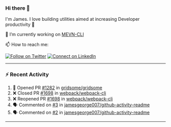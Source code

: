 ### Hi there 👋

I'm James. I love building utilities aimed at increasing Developer productivity :raised_hands: 

🔭 I’m currently working on [MEVN-CLI](https://github.com/madlabsinc/mevn-cli)

📫 How to reach me:

[![Follow on Twitter](https://img.shields.io/badge/--twitter?label=Twitter&logo=Twitter&style=social)](https://twitter.com/james_madhacks) [![Connect on LinkedIn](https://img.shields.io/badge/--linkedin?label=LinkedIn&logo=LinkedIn&style=social)](https://www.linkedin.com/in/jamesgeorge007)

---

### :zap: Recent Activity

<!--START_SECTION:activity-->
1. 💪 Opened PR [#1282](https://github.com//gridsome/gridsome/pull/1282) in [gridsome/gridsome](https://github.com//gridsome/gridsome)
2. ❌ Closed PR [#1698](https://github.com//webpack/webpack-cli/pull/1698) in [webpack/webpack-cli](https://github.com//webpack/webpack-cli)
3. ❌ Reopened PR [#1698](https://github.com//webpack/webpack-cli/pull/1698) in [webpack/webpack-cli](https://github.com//webpack/webpack-cli)
4. 🗣 Commented on [#3](https://github.com//jamesgeorge007/github-activity-readme/issues/3) in [jamesgeorge007/github-activity-readme](https://github.com//jamesgeorge007/github-activity-readme)
5. 🗣 Commented on [#2](https://github.com//jamesgeorge007/github-activity-readme/issues/2) in [jamesgeorge007/github-activity-readme](https://github.com//jamesgeorge007/github-activity-readme)
<!--END_SECTION:activity-->

---

<!--
**jamesgeorge007/jamesgeorge007** is a ✨ _special_ ✨ repository because its `README.md` (this file) appears on your GitHub profile.

Here are some ideas to get you started:

- 🌱 I’m currently learning ...
- 👯 I’m looking to collaborate on ...
- 🤔 I’m looking for help with ...
- 💬 Ask me about ...
- 😄 Pronouns: ...
- ⚡ Fun fact: ...
-->
